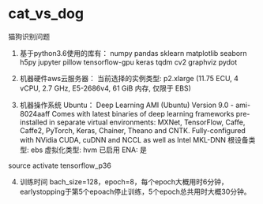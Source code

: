 # cat_vs_dog
猫狗识别问题


1. 基于python3.6使用的库有：
numpy pandas sklearn matplotlib seaborn h5py  jupyter pillow tensorflow-gpu keras tqdm  cv2 graphviz pydot


2. 机器硬件aws云服务器：
当前选择的实例类型: p2.xlarge (11.75 ECU, 4 vCPU, 2.7 GHz, E5-2686v4, 61 GiB 内存, 仅限于 EBS)

3. 机器操作系统 Ubuntu：
Deep Learning AMI (Ubuntu) Version 9.0 - ami-8024aaff
Comes with latest binaries of deep learning frameworks pre-installed in separate virtual environments: MXNet, TensorFlow, Caffe, Caffe2, PyTorch, Keras, Chainer, Theano and CNTK. Fully-configured with NVidia CUDA, cuDNN and NCCL as well as Intel MKL-DNN
根设备类型: ebs 虚拟化类型: hvm 已启用 ENA: 是

source activate tensorflow_p36

4. 训练时间
bach_size=128，epoch=8，每个epoch大概用时6分钟，earlystopping于第5个epoach停止训练，5个epoch总共用时大概30分钟。
